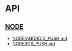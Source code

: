 # API

## [NODE](NODE/README.md)
* [NODE/ANDROID_PUSH.md](NODE/ANDROID_PUSH.md)
* [NODE/IOS_PUSH.md](NODE/IOS_PUSH.md)
